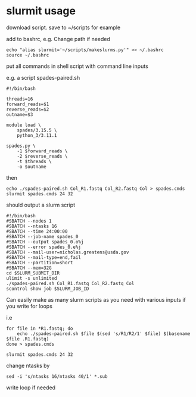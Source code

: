 # slurmit usage

download script. save to ~/scripts for example

add to bashrc, e.g. Change path if needed
```
echo "alias slurmit='~/scripts/makeslurms.py'" >> ~/.bashrc
source ~/.bashrc
```

put all commands in shell script with command line inputs

e.g. a script spades-paired.sh

```
#!/bin/bash

threads=16
forward_reads=$1
reverse_reads=$2
outname=$3

module load \
    spades/3.15.5 \
    python_3/3.11.1

spades.py \
    -1 $forward_reads \
    -2 $reverse_reads \
    -t $threads \
    -o $outname
```

then 
```
echo ./spades-paired.sh Col_R1.fastq Col_R2.fastq Col > spades.cmds
slurmit spades.cmds 24 32
```
should output a slurm script
```
#!/bin/bash
#SBATCH --nodes 1
#SBATCH --ntasks 16
#SBATCH --time 24:00:00
#SBATCH --job-name spades_0
#SBATCH --output spades_0.o%j
#SBATCH --error spades_0.e%j
#SBATCH --mail-user=nicholas.greatens@usda.gov
#SBATCH --mail-type=end,fail
#SBATCH --partition=short
#SBATCH --mem=32G
cd $SLURM_SUBMIT_DIR
ulimit -s unlimited
./spades-paired.sh Col_R1.fastq Col_R2.fastq Col
scontrol show job $SLURM_JOB_ID
```

Can easily make as many slurm scripts as you need with various inputs if you write for loops

i.e 
```
for file in *R1.fastq; do 
    echo ./spades-paired.sh $file $(sed 's/R1/R2/1' $file) $(basename $file .R1.fastq)
done > spades.cmds

slurmit spades.cmds 24 32
```

change ntasks by
```
sed -i 's/ntasks 16/ntasks 40/1' *.sub
```

write loop if needed
